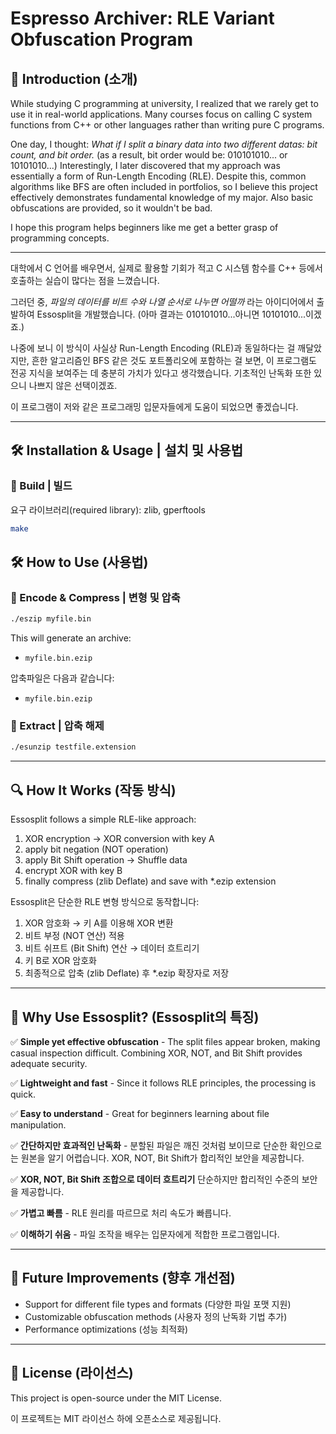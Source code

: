 # Espresso Archiver: RLE Variant Obfuscation Program

## 📌 Introduction (소개)

While studying C programming at university, I realized that we rarely get to use it in real-world applications. Many courses focus on calling C system functions from C++ or other languages rather than writing pure C programs.

One day, I thought: *What if I split a binary data into two different datas: bit count, and bit order.*
(as a result, bit order would be: 010101010... or 10101010...)
Interestingly, I later discovered that my approach was essentially a form of Run-Length Encoding (RLE). Despite this, common algorithms like BFS are often included in portfolios, so I believe this project effectively demonstrates fundamental knowledge of my major.
Also basic obfuscations are provided, so it wouldn't be bad.

I hope this program helps beginners like me get a better grasp of programming concepts.

---

대학에서 C 언어를 배우면서, 실제로 활용할 기회가 적고 C 시스템 함수를 C++ 등에서 호출하는 실습이 많다는 점을 느꼈습니다.

그러던 중, *파일의 데이터를 비트 수와 나열 순서로 나누면 어떨까* 라는 아이디어에서 출발하여 Essosplit을 개발했습니다.
(아마 결과는 010101010...아니면 10101010...이겠죠.)

나중에 보니 이 방식이 사실상 Run-Length Encoding (RLE)과 동일하다는 걸 깨달았지만, 흔한 알고리즘인 BFS 같은 것도 포트폴리오에 포함하는 걸 보면, 이 프로그램도 전공 지식을 보여주는 데 충분히 가치가 있다고 생각했습니다.
기초적인 난독화 또한 있으니 나쁘지 않은 선택이겠죠.

이 프로그램이 저와 같은 프로그래밍 입문자들에게 도움이 되었으면 좋겠습니다.

---

## 🛠 Installation & Usage | 설치 및 사용법


### 🔹 Build | 빌드

요구 라이브러리(required library): zlib, gperftools

```sh
make
```

## 🛠 How to Use (사용법)

### 🔹 Encode & Compress | 변형 및 압축


```sh
./eszip myfile.bin
```

This will generate an archive:

- `myfile.bin.ezip`

압축파일은 다음과 같습니다:

- `myfile.bin.ezip`

### 🔹 Extract | 압축 해제

```sh
./esunzip testfile.extension
```

---

## 🔍 How It Works (작동 방식)

Essosplit follows a simple RLE-like approach:

1. XOR encryption → XOR conversion with key A
2. apply bit negation (NOT operation)
3. apply Bit Shift operation → Shuffle data
4. encrypt XOR with key B
4. finally compress (zlib Deflate) and save with *.ezip extension

Essosplit은 단순한 RLE 변형 방식으로 동작합니다:


1. XOR 암호화 → 키 A를 이용해 XOR 변환
2. 비트 부정 (NOT 연산) 적용
3. 비트 쉬프트 (Bit Shift) 연산 → 데이터 흐트리기
4. 키 B로 XOR 암호화
4. 최종적으로 압축 (zlib Deflate) 후 *.ezip 확장자로 저장


---

## 📌 Why Use Essosplit? (Essosplit의 특징)

✅ **Simple yet effective obfuscation** - The split files appear broken, making casual inspection difficult. Combining XOR, NOT, and Bit Shift provides adequate security.

✅ **Lightweight and fast** - Since it follows RLE principles, the processing is quick.

✅ **Easy to understand** - Great for beginners learning about file manipulation.

✅ **간단하지만 효과적인 난독화** - 분할된 파일은 깨진 것처럼 보이므로 단순한 확인으로는 원본을 알기 어렵습니다. XOR, NOT, Bit Shift가 합리적인 보안을 제공합니다.

✅ **XOR, NOT, Bit Shift 조합으로 데이터 흐트리기** 단순하지만 합리적인 수준의 보안을 제공합니다.

✅ **가볍고 빠름** - RLE 원리를 따르므로 처리 속도가 빠릅니다.

✅ **이해하기 쉬움** - 파일 조작을 배우는 입문자에게 적합한 프로그램입니다.

---

## 🔧 Future Improvements (향후 개선점)

- Support for different file types and formats (다양한 파일 포맷 지원)
- Customizable obfuscation methods (사용자 정의 난독화 기법 추가)
- Performance optimizations (성능 최적화)

---

## 📜 License (라이선스)

This project is open-source under the MIT License.

이 프로젝트는 MIT 라이선스 하에 오픈소스로 제공됩니다.
